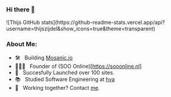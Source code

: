 ### Hi there 👋

<div>
![Thijs GitHub stats](https://github-readme-stats.vercel.app/api?username=thijszijdel&show_icons=true&theme=transparent)
  
### About Me:

- 🛠 &nbsp; Building [Mosanic.io](https://mosanic.io)
- 👨🏻‍💻 &nbsp; Founder of (SOO Online)[https://sooonline.nl]
- 🚀 &nbsp; Succesfully Launched over 100 sites.
- 📚 &nbsp; Studied Software Engineering at [hva](https://www.hva.nl/)
- 🔭 &nbsp; Working together? Contact [me](https://sooonline.nl).
	
</div>
